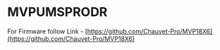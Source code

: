 # MVPUMSPRODR

For Firmware follow Link - [https://github.com/Chauvet-Pro/MVP18X6](https://github.com/Chauvet-Pro/MVP18X6)
